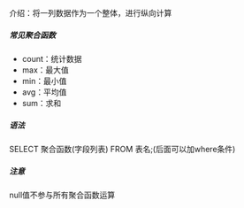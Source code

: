 介绍：将一列数据作为一个整体，进行纵向计算

##### 常见聚合函数
- count：统计数据
- max：最大值
- min：最小值
- avg：平均值
- sum：求和


##### 语法
SELECT 聚合函数(字段列表) FROM 表名;(后面可以加where条件)


##### 注意
null值不参与所有聚合函数运算